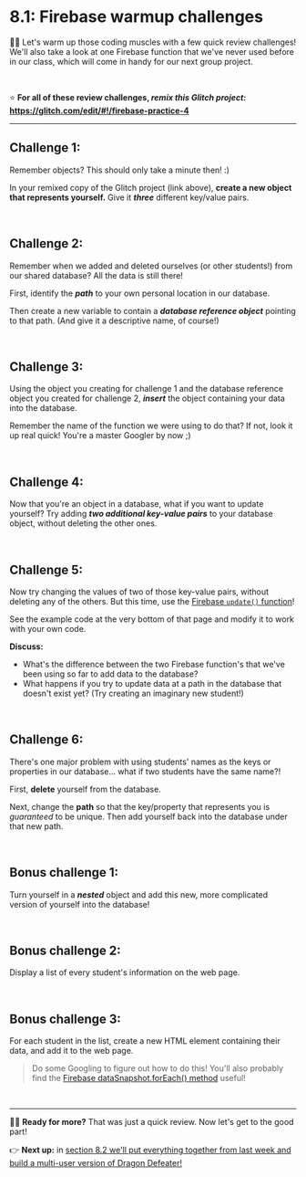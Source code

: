 # 8.1: Firebase warmup challenges

:weight_lifting_woman: Let's warm up those coding muscles with a few quick review challenges! We'll also take a look at one Firebase function that we've never used before in our class, which will come in handy for our next group project.

<br/>

:star: **For all of these review challenges, *remix this Glitch project:* https://glitch.com/edit/#!/firebase-practice-4**

<hr/>


## Challenge 1:

Remember objects? This should only take a minute then! :)

In your remixed copy of the Glitch project (link above), **create a new object that represents yourself.** Give it ***three*** different key/value pairs.

<br/>

## Challenge 2:

Remember when we added and deleted ourselves (or other students!) from our shared database? All the data is still there! 

First, identify the ***path*** to your own personal location in our database.

Then create a new variable to contain a ***database reference object*** pointing to that path. (And give it a descriptive name, of course!)

<br/>

## Challenge 3:

Using the object you creating for challenge 1 and the database reference object you created for challenge 2, ***insert*** the object containing your data into the database.

Remember the name of the function we were using to do that? If not, look it up real quick! You're a master Googler by now ;)

<br/>

## Challenge 4:

Now that you're an object in a database, what if you want to update yourself? Try adding ***two additional key-value pairs*** to your database object, without deleting the other ones.

<br/>

## Challenge 5:

Now try changing the values of two of those key-value pairs, without deleting any of the others. But this time, use the [Firebase `update()` function](https://firebase.google.com/docs/reference/js/firebase.database.Reference#update)!

See the example code at the very bottom of that page and modify it to work with your own code.

**Discuss:**
  - What's the difference between the two Firebase function's that we've been using so far to add data to the database?
  - What happens if you try to update data at a path in the database that doesn't exist yet? (Try creating an imaginary new student!)

<br/>

## Challenge 6:

There's one major problem with using students' names as the keys or properties in our database... what if two students have the same name?! 

First, **delete** yourself from the database.

Next, change the **path** so that the key/property that represents you is *guaranteed* to be unique. Then add yourself back into the database under that new path.

<br/>

## Bonus challenge 1:

Turn yourself in a ***nested*** object and add this new, more complicated version of yourself into the database!

<br/>

## Bonus challenge 2:

Display a list of every student's information on the web page.

<br/>

## Bonus challenge 3:

For each student in the list, create a new HTML element containing their data, and add it to the web page.

  > Do some Googling to figure out how to do this! You'll also probably find the [Firebase dataSnapshot.forEach() method](https://firebase.google.com/docs/reference/js/firebase.database.DataSnapshot#forEach) useful!

<br/>
<hr/>

:weight_lifting_woman: **Ready for more?** That was just a quick review. Now let's get to the good part!

:point_right: **Next up:** in [section 8.2 we'll put everything together from last week and build a multi-user version of Dragon Defeater!](https://github.com/LearnTeachCode/intro-javascript-class/blob/may-2018-int/week-8/8-2-login-dragon-defeater.md)
